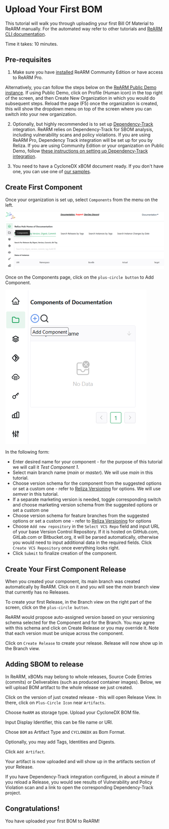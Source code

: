 # Upload Your First BOM

This tutorial will walk you through uploading your first Bill Of Material to ReARM manually. For the automated way refer to other tutorials and [ReARM CLI documentation](https://github.com/relizaio/rearm-cli).

Time it takes: 10 minutes.

## Pre-requisites
1. Make sure you have [installed](/installation/) ReARM Community Edition or have access to ReARM Pro.

Alternatively, you can follow the steps below on the [ReARM Public Demo instance](https://demo.rearmhq.com). If using Public Demo, click on Profile (Human icon) in the top right of the screen, and then Create New Organization in which you would do subsequent steps. Reload the page (F5) once the organization is created, this will show the dropdown menu on top of the screen where you can switch into your new organization.

2. Optionally, but highly recommended is to set up [Dependency-Track](https://dependencytrack.org/) integration. ReARM relies on Dependency-Track for SBOM analysis, including vulnerability scans and policy violations. If you are using ReARM Pro, Dependency Track integration will be set up for you by Reliza. If you are using Community Edition or your organization on Public Demo, follow [these instructions on setting up Dependency-Track integration](/integrations/dtrack).

3. You need to have a CycloneDX xBOM document ready. If you don't have one, you can use one of [our samples](https://github.com/relizaio/rearm-cli/tree/main/bom_samples).

## Create First Component
Once your organization is set up, select `Components` from the menu on the left.

![Components Menu](./create-component-menu.png)

Once on the Components page, click on the `plus-circle button` to Add Component.

![Add Component Icon](./create-component-plus-circle.png)

In the following form:
- Enter desired name for your component - for the purpose of this tutorial we will call it *Test Component 1*.
- Select main branch name (*main* or *master*). We will use *main* in this tutorial.
- Choose version schema for the component from the suggested options or set a custom one - refer to [Reliza Versioning](https://github.com/relizaio/versioning) for options. We will use *semver* in this tutorial.
- If a separate marketing version is needed, toggle corresponding switch and choose marketing version schema from the suggested options or set a custom one
- Choose version schema for feature branches from the suggested options or set a custom one - refer to [Reliza Versioning](https://github.com/relizaio/versioning) for options
- Choose `Add new repository` in the `Select VCS Repo` field and input URL of your base Version Control Repository. If it is hosted on GitHub.com, GitLab.com or Bitbucket.org, it will be parsed automatically, otherwise you would need to input additional data in the required fields. Click `Create VCS Repository` once everything looks right.
- Click `Submit` to finalize creation of the component.

## Create Your First Component Release
When you created your component, its main branch was created automatically by ReARM. Click on it and you will see the *main* branch view that currently has no Releases.

To create your first Release, in the Branch view on the right part of the screen, click on the `plus-circle button`.

ReARM would propose auto-assigned version based on your versioning schema selected for the Component and for the Branch. You may agree with this schema and click on Create Release or you may override it. Note that each version must be unique across the component.

Click on `Create Release` to create your release. Release will now show up in the Branch view.

## Adding SBOM to release

In ReARM, xBOMs may belong to whole releases, Source Code Entries (commits) or Deliverables (such as produced container images). Below, we will upload BOM artifact to the whole release we just created.

Click on the version of just created release - this will open Release View. In there, click on `Plus-Circle Icon` near `Artifacts`. 

Choose `ReARM` as storage type. Upload your CycloneDX BOM file.

Input Display Identifier, this can be file name or URI.

Chose `BOM` as Artifact Type and `CYCLONEDX` as Bom Format.

Optionally, you may add Tags, Identities and Digests.

Click `Add Artifact`.

Your artifact is now uploaded and will show up in the artifacts section of your Release.

If you have Dependency-Track integration configured, in about a minute if you reload a Release, you would see results of Vulnerability and Policy Violation scan and a link to open the corresponding Dependency-Track project.

## Congratulations!
You have uploaded your first BOM to ReARM!